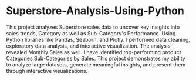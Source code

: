# Superstore-Analysis-Using-Python
This project analyzes Superstore sales data to uncover key insights into sales trends, Category as well as Sub-Category's Performance. Using Python libraries like Pandas, Seaborn, and Plotly. I performed data cleaning, exploratory data analysis, and interactive visualization. The analysis revealed Monthly Sales as well. I have identified top-performing product Categories,Sub-Categories by Sales. This project demonstrates my ability to analyze large datasets, generate meaningful insights, and present them through interactive visualizations.
